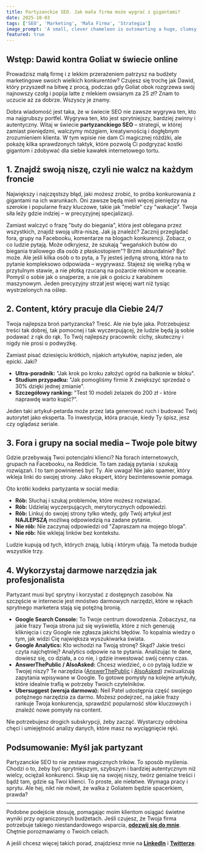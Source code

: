 ```yaml
---
title: Partyzanckie SEO. Jak mała firma może wygrać z gigantami?
date: 2025-10-03
tags: ['SEO', 'Marketing', 'Mała Firma', 'Strategia']
image_prompt: 'A small, clever chameleon is outsmarting a huge, clumsy dinosaur in a lush jungle. The chameleon is using its environment to its advantage. The style should be a vibrant, slightly humorous digital illustration.'
featured: true
---
```


## Wstęp: Dawid kontra Goliat w świecie online

Prowadzisz małą firmę i z lekkim przerażeniem patrzysz na budżety marketingowe swoich wielkich konkurentów? Czujesz się trochę jak Dawid, który przyszedł na bitwę z procą, podczas gdy Goliat obok rozgrzewa swój najnowszy czołg i popija latte z mlekiem owsianym za 25 zł? Znam to uczucie aż za dobrze. Wszyscy je znamy.

Dobra wiadomość jest taka, że w świecie SEO nie zawsze wygrywa ten, kto ma najgrubszy portfel. Wygrywa ten, kto jest sprytniejszy, bardziej zwinny i autentyczny. Witaj w świecie **partyzanckiego SEO** – strategii, w której zamiast pieniędzmi, walczymy mózgiem, kreatywnością i dogłębnym zrozumieniem klienta. W tym wpisie nie dam Ci magicznej różdżki, ale pokażę kilka sprawdzonych taktyk, które pozwolą Ci podgryzać kostki gigantom i zdobywać dla siebie kawałek internetowego tortu.

## 1. Znajdź swoją niszę, czyli nie walcz na każdym froncie

Największy i najczęstszy błąd, jaki możesz zrobić, to próba konkurowania z gigantami na ich warunkach. Oni zawsze będą mieli więcej pieniędzy na szerokie i popularne frazy kluczowe, takie jak "meble" czy "wakacje". Twoja siła leży gdzie indziej – w precyzyjnej specjalizacji.

Zamiast walczyć o frazę "buty do biegania", która jest oblegana przez wszystkich, znajdź swoją ultra-niszę. Jak ją znaleźć? Zacznij przeglądać fora, grupy na Facebooku, komentarze na blogach konkurencji. Zobacz, o co ludzie pytają. Może odkryjesz, że szukają "wegańskich butów do biegania trailowego dla osób z płaskostopiem"? Brzmi absurdalnie? Być może. Ale jeśli kilka osób o to pyta, a Ty jesteś jedyną stroną, która na to pytanie kompleksowo odpowiada – wygrywasz. Stajesz się wielką rybą w przytulnym stawie, a nie płotką rzucaną na pożarcie rekinom w oceanie. Pomyśl o sobie jak o snajperze, a nie jak o gościu z karabinem maszynowym. Jeden precyzyjny strzał jest więcej wart niż tysiąc wystrzelonych na oślep.

## 2. Content, który pracuje dla Ciebie 24/7

Twoja najlepsza broń partyzancka? Treść. Ale nie byle jaka. Potrzebujesz treści tak dobrej, tak pomocnej i tak wyczerpującej, że ludzie będą ją sobie podawać z rąk do rąk. To Twój najlepszy pracownik: cichy, skuteczny i nigdy nie prosi o podwyżkę.

Zamiast pisać dziesięciu krótkich, nijakich artykułów, napisz jeden, ale epicki. Jaki?
*   **Ultra-poradnik:** "Jak krok po kroku założyć ogród na balkonie w bloku".
*   **Studium przypadku:** "Jak pomogliśmy firmie X zwiększyć sprzedaż o 30% dzięki jednej zmianie".
*   **Szczegółowy ranking:** "Test 10 modeli żelazek do 200 zł - które naprawdę warto kupić?".

Jeden taki artykuł-petarda może przez lata generować ruch i budować Twój autorytet jako eksperta. To inwestycja, która pracuje, kiedy Ty śpisz, jesz czy oglądasz seriale.

## 3. Fora i grupy na social media – Twoje pole bitwy

Gdzie przebywają Twoi potencjalni klienci? Na forach internetowych, grupach na Facebooku, na Reddicie. To tam zadają pytania i szukają rozwiązań. I to tam powinieneś być Ty. Ale uwaga! Nie jako spamer, który wkleja linki do swojej strony. Jako ekspert, który bezinteresownie pomaga.

Oto krótki kodeks partyzanta w social media:
*   **Rób:** Słuchaj i szukaj problemów, które możesz rozwiązać.
*   **Rób:** Udzielaj wyczerpujących, merytorycznych odpowiedzi.
*   **Rób:** Linkuj do swojej strony tylko wtedy, gdy Twój artykuł jest **NAJLEPSZĄ** możliwą odpowiedzią na zadane pytanie.
*   **Nie rób:** Nie zaczynaj odpowiedzi od "Zapraszam na mojego bloga".
*   **Nie rób:** Nie wklejaj linków bez kontekstu.

Ludzie kupują od tych, których znają, lubią i którym ufają. Ta metoda buduje wszystkie trzy.

## 4. Wykorzystaj darmowe narzędzia jak profesjonalista

Partyzant musi być sprytny i korzystać z dostępnych zasobów. Na szczęście w internecie jest mnóstwo darmowych narzędzi, które w rękach sprytnego marketera stają się potężną bronią.
*   **Google Search Console:** To Twoje centrum dowodzenia. Zobaczysz, na jakie frazy Twoja strona już się wyświetla, które z nich generują kliknięcia i czy Google nie zgłasza jakichś błędów. To kopalnia wiedzy o tym, jak widzi Cię największa wyszukiwarka świata.
*   **Google Analytics:** Kto wchodzi na Twoją stronę? Skąd? Jakie treści czyta najchętniej? Analytics odpowie na te pytania. Analizując te dane, dowiesz się, co działa, a co nie, i gdzie inwestować swój cenny czas.
*   **AnswerThePublic / AlsoAsked:** Chcesz wiedzieć, o co pytają ludzie w Twojej niszy? Te narzędzia ([AnswerThePublic](https://answerthepublic.com/) i [AlsoAsked](https://alsoasked.com/)) zwizualizują zapytania wpisywane w Google. To gotowe pomysły na kolejne artykuły, które idealnie trafią w potrzeby Twoich czytelników.
*   **Ubersuggest (wersja darmowa):** Neil Patel udostępnia część swojego potężnego narzędzia za darmo. Możesz podejrzeć, na jakie frazy rankuje Twoja konkurencja, sprawdzić popularność słów kluczowych i znaleźć nowe pomysły na content.

Nie potrzebujesz drogich subskrypcji, żeby zacząć. Wystarczy odrobina chęci i umiejętność analizy danych, które masz na wyciągnięcie ręki.

## Podsumowanie: Myśl jak partyzant

Partyzanckie SEO to nie zestaw magicznych trików. To sposób myślenia. Chodzi o to, żeby być sprytniejszym, szybszym i bardziej autentycznym niż wielcy, ociężali konkurenci. Skup się na swojej niszy, twórz genialne treści i bądź tam, gdzie są Twoi klienci. To proste, ale niełatwe. Wymaga pracy i sprytu. Ale hej, nikt nie mówił, że walka z Goliatem będzie spacerkiem, prawda?

---

Podobne podejście stosuję, pomagając moim klientom osiągać świetne wyniki przy ograniczonych budżetach. Jeśli czujesz, że Twoja firma potrzebuje takiego niestandardowego wsparcia, **[odezwij się do mnie](link-do-kontaktu)**. Chętnie porozmawiamy o Twoich celach.

A jeśli chcesz więcej takich porad, znajdziesz mnie na **[LinkedIn](link-do-linkedin)** i **[Twitterze](link-do-twittera)**.
